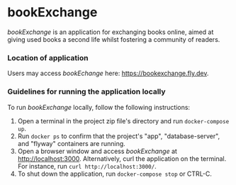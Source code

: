 # bookExchange

_bookExchange_ is an application for exchanging books online, aimed at giving used books a second life whilst fostering a community of readers.

### Location of application

Users may access _bookEchange_ here: <https://bookexchange.fly.dev>.

### Guidelines for running the application locally

To run _bookExchange_ locally, follow the following instructions:

1. Open a terminal in the project zip file's directory and run `docker-compose up`.
2. Run `docker ps` to confirm that the project's "app", "database-server", and "flyway" containers are running.
3. Open a browser window and access _bookExchange_ at <http://localhost:3000>. Alternatively, curl the application on the terminal. For instance, run `curl http://localhost:3000/`.
4. To shut down the application, run `docker-compose stop` or CTRL-C.
